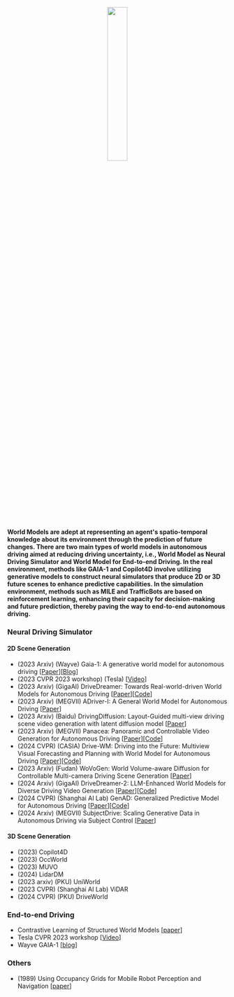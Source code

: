 <p align="center">
<img src="/docs/world_model.png" width="30%"/>
</p>

#### World Models are adept at representing an agent's spatio-temporal knowledge about its environment through the prediction of future changes. There are two main types of world models in autonomous driving aimed at reducing driving uncertainty, i.e., World Model as Neural Driving Simulator and World Model for End-to-end Driving. In the real environment, methods like GAIA-1 and Copilot4D involve utilizing generative models to construct neural simulators that produce 2D or 3D future scenes to enhance predictive capabilities. In the simulation environment, methods such as MILE and TrafficBots are based on reinforcement learning, enhancing their capacity for decision-making and future prediction, thereby paving the way to end-to-end autonomous driving.

### Neural Driving Simulator
#### 2D Scene Generation
+ (2023 Arxiv) (Wayve) Gaia-1: A generative world model for autonomous driving [[Paper](https://arxiv.org/abs/2309.17080)][[Blog](https://wayve.ai/thinking/scaling-gaia-1/)]
+ (2023 CVPR 2023 workshop) (Tesla) [[Video](https://www.youtube.com/watch?v=6x-Xb_uT7ts)]
+ (2023 Arxiv) (GigaAI) DriveDreamer: Towards Real-world-driven World Models for Autonomous Driving [[Paper](https://drivedreamer.github.io/)][[Code](https://github.com/JeffWang987/DriveDreamer)]
+ (2023 Arxiv) (MEGVII) ADriver-I: A General World Model for Autonomous Driving [[Paper](https://arxiv.org/abs/2311.13549)]
+ (2023 Arxiv) (Baidu) DrivingDiffusion: Layout-Guided multi-view driving scene video generation with latent diffusion model [[Paper](https://arxiv.org/abs/2310.07771)]
+ (2023 Arxiv) (MEGVII) Panacea: Panoramic and Controllable Video Generation for Autonomous Driving [[Paper](https://panacea-ad.github.io/)][[Code](https://github.com/wenyuqing/panacea)]
+ (2024 CVPR) (CASIA) Drive-WM: Driving into the Future: Multiview Visual Forecasting and Planning with World Model for Autonomous Driving [[Paper](https://drive-wm.github.io/)][[Code](https://github.com/BraveGroup/Drive-WM)]
+ (2023 Arxiv) (Fudan) WoVoGen: World Volume-aware Diffusion for Controllable Multi-camera Driving Scene Generation [[Paper](https://arxiv.org/abs/2312.02934)]
+ (2024 Arxiv) (GigaAI) DriveDreamer-2: LLM-Enhanced World Models for Diverse Driving Video Generation [[Paper](https://drivedreamer2.github.io/)][[Code](https://github.com/f1yfisher/DriveDreamer2)]
+ (2024 CVPR) (Shanghai AI Lab) GenAD: Generalized Predictive Model for Autonomous Driving [[Paper](https://arxiv.org/abs/2403.09630)][[Code](https://github.com/OpenDriveLab/DriveAGI?tab=readme-ov-file)]
+ (2024 Arxiv) (MEGVII) SubjectDrive: Scaling Generative Data in Autonomous Driving via Subject Control [[Paper](https://subjectdrive.github.io/)]

#### 3D Scene Generation
+ (2023) Copilot4D
+ (2023) OccWorld
+ (2023) MUVO
+ (2024) LidarDM
+ (2023 arxiv) (PKU) UniWorld
+ (2023 CVPR) (Shanghai AI Lab) ViDAR
+ (2024 CVPR) (PKU) DriveWorld
  
### End-to-end Driving
+ Contrastive Learning of Structured World Models [[paper](https://arxiv.org/abs/1911.12247)]
+ Tesla CVPR 2023 workshop [[Video](https://www.youtube.com/watch?v=6x-Xb_uT7ts)]
+ Wayve GAIA-1 [[blog](https://wayve.ai/thinking/introducing-gaia1/)]

### Others
+ (1989) Using Occupancy Grids for Mobile Robot Perception and Navigation [[paper](http://www.sci.brooklyn.cuny.edu/~parsons/courses/3415-fall-2011/papers/elfes.pdf)]
